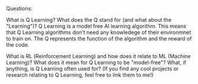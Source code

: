 Questions:

What is Q Learning? What does the Q stand for (and what about the "Learning")?
Q Learning is a model free AI learning algorithm. This means that Q Learning algorithms don't need any knowledege of their environmnet to train on. The Q represents the function of the algorithm and the reward of the code. 

What is RL (Reinforcement Learning) and how does it relate to ML (Machine Learning)?
What does it mean for Q Learning to be "model-free"?
What, if anything, is Q Learning often used for? (If you find any cool projects or research relating to Q Learning, feel free to link them to me!)
